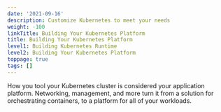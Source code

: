 ```yaml
---
date: '2021-09-16'
description: Customize Kubernetes to meet your needs
weight: -100
linkTitle: Building Your Kubernetes Platform
title: Building Your Kubernetes Platform
level1: Building Kubernetes Runtime
level2: Building Your Kubernetes Platform
toppage: true
tags: []
---
```


How you tool your Kubernetes cluster is considered your application platform. Networking, management, and more turn it from a solution for orchestrating containers, to a platform for all of your workloads.
